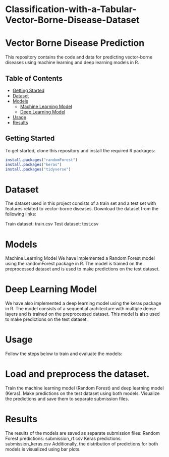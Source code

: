 # Classification-with-a-Tabular-Vector-Borne-Disease-Dataset
# Vector Borne Disease Prediction

This repository contains the code and data for predicting vector-borne diseases using machine learning and deep learning models in R.

## Table of Contents

- [Getting Started](#getting-started)
- [Dataset](#dataset)
- [Models](#models)
  - [Machine Learning Model](#machine-learning-model)
  - [Deep Learning Model](#deep-learning-model)
- [Usage](#usage)
- [Results](#results)

## Getting Started

To get started, clone this repository and install the required R packages:

```R
install.packages("randomForest")
install.packages("keras")
install.packages("tidyverse")
```

# Dataset
The dataset used in this project consists of a train set and a test set with features related to vector-borne diseases. Download the dataset from the following links:

Train dataset: train.csv
Test dataset: test.csv

# Models
Machine Learning Model
We have implemented a Random Forest model using the randomForest package in R. The model is trained on the preprocessed dataset and is used to make predictions on the test dataset.

# Deep Learning Model
We have also implemented a deep learning model using the keras package in R. The model consists of a sequential architecture with multiple dense layers and is trained on the preprocessed dataset. This model is also used to make predictions on the test dataset.

# Usage
Follow the steps below to train and evaluate the models:

# Load and preprocess the dataset.
Train the machine learning model (Random Forest) and deep learning model (Keras).
Make predictions on the test dataset using both models.
Visualize the predictions and save them to separate submission files.

# Results
The results of the models are saved as separate submission files:
  Random Forest predictions: submission_rf.csv
  Keras predictions: submission_keras.csv
Additionally, the distribution of predictions for both models is visualized using bar plots.

